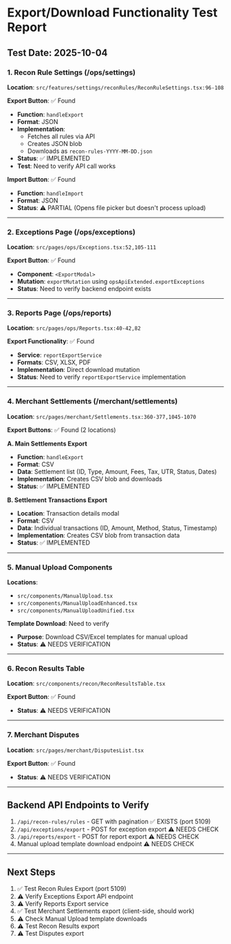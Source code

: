 # Export/Download Functionality Test Report

## Test Date: 2025-10-04

### 1. Recon Rule Settings (/ops/settings)
**Location**: `src/features/settings/reconRules/ReconRuleSettings.tsx:96-108`

**Export Button**: ✅ Found
- **Function**: `handleExport`
- **Format**: JSON
- **Implementation**: 
  - Fetches all rules via API
  - Creates JSON blob
  - Downloads as `recon-rules-YYYY-MM-DD.json`
- **Status**: ✅ IMPLEMENTED
- **Test**: Need to verify API call works

**Import Button**: ✅ Found  
- **Function**: `handleImport`
- **Format**: JSON
- **Status**: ⚠️ PARTIAL (Opens file picker but doesn't process upload)

---

### 2. Exceptions Page (/ops/exceptions)
**Location**: `src/pages/ops/Exceptions.tsx:52,105-111`

**Export Button**: ✅ Found
- **Component**: `<ExportModal>`
- **Mutation**: `exportMutation` using `opsApiExtended.exportExceptions`
- **Status**: Need to verify backend endpoint exists

---

### 3. Reports Page (/ops/reports)
**Location**: `src/pages/ops/Reports.tsx:40-42,82`

**Export Functionality**: ✅ Found
- **Service**: `reportExportService`
- **Formats**: CSV, XLSX, PDF
- **Implementation**: Direct download mutation
- **Status**: Need to verify `reportExportService` implementation

---

### 4. Merchant Settlements (/merchant/settlements)
**Location**: `src/pages/merchant/Settlements.tsx:360-377,1045-1070`

**Export Buttons**: ✅ Found (2 locations)

**A. Main Settlements Export**
- **Function**: `handleExport`
- **Format**: CSV
- **Data**: Settlement list (ID, Type, Amount, Fees, Tax, UTR, Status, Dates)
- **Implementation**: Creates CSV blob and downloads
- **Status**: ✅ IMPLEMENTED

**B. Settlement Transactions Export**  
- **Location**: Transaction details modal
- **Format**: CSV
- **Data**: Individual transactions (ID, Amount, Method, Status, Timestamp)
- **Implementation**: Creates CSV blob from transaction data
- **Status**: ✅ IMPLEMENTED

---

### 5. Manual Upload Components
**Locations**: 
- `src/components/ManualUpload.tsx`
- `src/components/ManualUploadEnhanced.tsx`
- `src/components/ManualUploadUnified.tsx`

**Template Download**: Need to verify
- **Purpose**: Download CSV/Excel templates for manual upload
- **Status**: ⚠️ NEEDS VERIFICATION

---

### 6. Recon Results Table
**Location**: `src/components/recon/ReconResultsTable.tsx`

**Export Button**: ✅ Found
- **Status**: ⚠️ NEEDS VERIFICATION

---

### 7. Merchant Disputes
**Location**: `src/pages/merchant/DisputesList.tsx`

**Export Button**: ✅ Found
- **Status**: ⚠️ NEEDS VERIFICATION

---

## Backend API Endpoints to Verify

1. `/api/recon-rules/rules` - GET with pagination ✅ EXISTS (port 5109)
2. `/api/exceptions/export` - POST for exception export ⚠️ NEEDS CHECK
3. `/api/reports/export` - POST for report export ⚠️ NEEDS CHECK
4. Manual upload template download endpoint ⚠️ NEEDS CHECK

---

## Next Steps

1. ✅ Test Recon Rules Export (port 5109)
2. ⚠️ Verify Exceptions Export API endpoint
3. ⚠️ Verify Reports Export service
4. ✅ Test Merchant Settlements export (client-side, should work)
5. ⚠️ Check Manual Upload template downloads
6. ⚠️ Test Recon Results export
7. ⚠️ Test Disputes export

